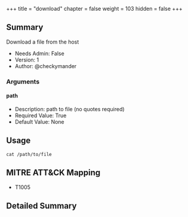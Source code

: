 +++
title = "download"
chapter = false
weight = 103
hidden = false
+++

## Summary
Download a file from the host

- Needs Admin: False  
- Version: 1  
- Author: @checkymander  

### Arguments

#### path

- Description: path to file (no quotes required)  
- Required Value: True  
- Default Value: None  

## Usage

```
cat /path/to/file
```

## MITRE ATT&CK Mapping

- T1005  
## Detailed Summary
